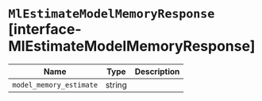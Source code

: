 # `MlEstimateModelMemoryResponse` [interface-MlEstimateModelMemoryResponse]

| Name | Type | Description |
| - | - | - |
| `model_memory_estimate` | string | &nbsp; |
